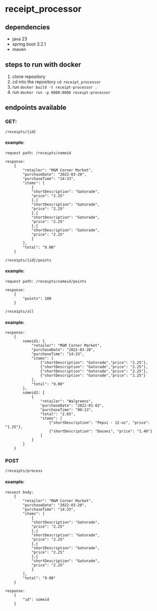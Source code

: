 # receipt_processor

## dependencies
- java 23
- spring boot 3.2.1
- maven

## steps to run with docker
1. clone repository
2. cd into the repository `cd receipt_processor`
3. run `docker build -t receipt-processor .`
4. run `docker run -p 8080:8080 receipt-processor`

## endpoints available

### GET:

`/receipts/{id}`
#### example:
```
request path: /receipts/someid

response:
    {
        "retailer": "M&M Corner Market",
        "purchaseDate": "2022-03-20",
        "purchaseTime": "14:33",
        "items": [
            {
            "shortDescription": "Gatorade",
            "price": "2.25"
            },{
            "shortDescription": "Gatorade",
            "price": "2.25"
            },{
            "shortDescription": "Gatorade",
            "price": "2.25"
            },{
            "shortDescription": "Gatorade",
            "price": "2.25"
            }
        ],
        "total": "9.00"
    }
```

`/receipts/{id}/points`
#### example:
```
request path: /receipts/someid/points

response: 
    {
        "points": 100
    }
```

`/receipts/all`
#### example:
```
response: 
    {
        someid1: {
            "retailer": "M&M Corner Market",
            "purchaseDate": "2022-03-20",
            "purchaseTime": "14:33",
            "items": [
                {"shortDescription": "Gatorade","price": "2.25"},
                {"shortDescription": "Gatorade","price": "2.25"},
                {"shortDescription": "Gatorade","price": "2.25"},
                {"shortDescription": "Gatorade","price": "2.25"}
            ],
            "total": "9.00"
        },
        someid2: {
            {
                "retailer": "Walgreens",
                "purchaseDate": "2022-01-02",
                "purchaseTime": "08:13",
                "total": "2.65",
                "items": [
                    {"shortDescription": "Pepsi - 12-oz", "price": "1.25"},
                    {"shortDescription": "Dasani", "price": "1.40"}
                ]
            }
        }
    }
```

### POST 

`/receipts/process`
#### example:
```
resuest body:
    {
        "retailer": "M&M Corner Market",
        "purchaseDate": "2022-03-20",
        "purchaseTime": "14:33",
        "items": [
            {
            "shortDescription": "Gatorade",
            "price": "2.25"
            },{
            "shortDescription": "Gatorade",
            "price": "2.25"
            },{
            "shortDescription": "Gatorade",
            "price": "2.25"
            },{
            "shortDescription": "Gatorade",
            "price": "2.25"
            }
        ],
        "total": "9.00"
    }

response:
    {
        "id": someid
    }
```
